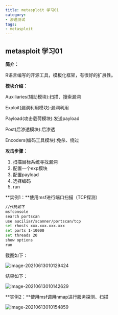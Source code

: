 ```yaml
---
title: metasploit 学习01
category: 
- 渗透测试
tags: 
- metasploit
---
```


## metasploit 学习01

**简介：**

R语言编写的开源工具，模板化框架，有很好的扩展性。

**模块介绍：**

Auxiliaries(辅助模块):扫描、搜索漏洞

Exploit(漏洞利用模块):漏洞利用

Payload(攻击载荷模块):发送payload

Post(后渗透模块):后渗透

Encoders(编码工具模块):免杀、绕过

**攻击步骤：**

1. 扫描目标系统寻找漏洞
2. 配置一个exp模块
3. 配置payload
4. 选择编码
5. run

**实例1：**使用msf进行端口扫描（TCP探测）

```sh
//代码如下
msfconsole
search portscan
use auciliar/scanner/portscan/tcp
set rhosts xxx.xxx.xxx.xxx
set ports 1-10000
set threads 20
show options
run
```

截图如下：

![image-20210613010129424](https://cdn.jsdelivr.net/gh/John-tlh/blog/images/image-20210613010129424.png)

结果如下：

![image-20210613010142629](https://cdn.jsdelivr.net/gh/John-tlh/blog/images/image-20210613010142629.png)

**实例2：**使用msf调用nmap进行服务探测、扫描

![image-20210613010154859](https://cdn.jsdelivr.net/gh/John-tlh/blog/images/image-20210613010154859.png)

<!-- more -->
